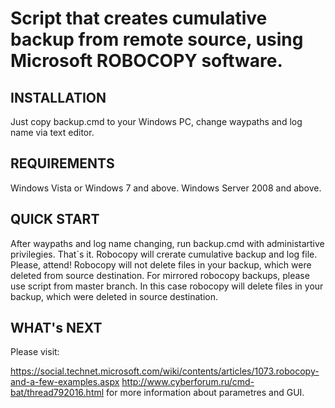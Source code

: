 Script that creates cumulative backup from remote source, using Microsoft ROBOCOPY software.
=============================

INSTALLATION
------------

Just copy backup.cmd to your Windows PC, change waypaths and log name via text editor. 

REQUIREMENTS
------------

Windows Vista or Windows 7 and above.
Windows Server 2008 and above.

QUICK START
-----------

After waypaths and log name changing, run backup.cmd with administartive privilegies. That`s it.
Robocopy will crerate cumulative backup and log file.
Please, attend! Robocopy will not delete files in your backup, which were deleted from source destination. For mirrored robocopy backups, please use script from master branch. In this case robocopy will delete files in your backup, which were deleted in source destination.

WHAT's NEXT
-----------

Please visit:

https://social.technet.microsoft.com/wiki/contents/articles/1073.robocopy-and-a-few-examples.aspx
http://www.cyberforum.ru/cmd-bat/thread792016.html for more information about parametres and GUI.



